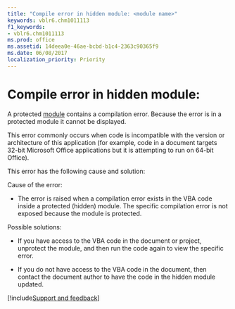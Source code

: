 ```yaml
---
title: "Compile error in hidden module: <module name>"
keywords: vblr6.chm1011113
f1_keywords:
- vblr6.chm1011113
ms.prod: office
ms.assetid: 14deea0e-46ae-bcbd-b1c4-2363c90365f9
ms.date: 06/08/2017
localization_priority: Priority
---
```



# Compile error in hidden module: <module name>

A protected [module](../../Glossary/vbe-glossary.md#module) contains a compilation error. Because the error is in a protected module it cannot be displayed.

This error commonly occurs when code is incompatible with the version or architecture of this application (for example, code in a document targets 32-bit Microsoft Office applications but it is attempting to run on 64-bit Office).

 This error has the following cause and solution:

Cause of the error:


- The error is raised when a compilation error exists in the VBA code inside a protected (hidden) module. The specific compilation error is not exposed because the module is protected.
    

Possible solutions:

- If you have access to the VBA code in the document or project, unprotect the module, and then run the code again to view the specific error.
    
- If you do not have access to the VBA code in the document, then contact the document author to have the code in the hidden module updated.

[!include[Support and feedback](~/includes/feedback-boilerplate.md)]

